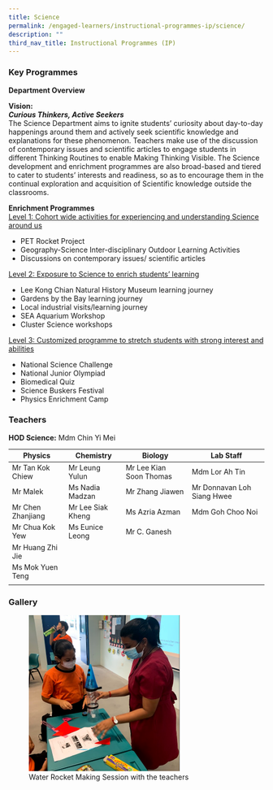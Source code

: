 ```yaml
---
title: Science
permalink: /engaged-learners/instructional-programmes-ip/science/
description: ""
third_nav_title: Instructional Programmes (IP)
---
```

### Key Programmes

**Department Overview** 

**Vision:** <br>
**_Curious Thinkers, Active Seekers_** <br>
The Science Department aims to ignite students’ curiosity about day-to-day happenings around them and actively seek scientific knowledge and explanations for these phenomenon. Teachers make use of the discussion of contemporary issues and scientific articles to engage students in different Thinking Routines to enable Making Thinking Visible. The Science development and enrichment programmes are also broad-based and tiered to cater to students’ interests and readiness, so as to encourage them in the continual exploration and acquisition of Scientific knowledge outside the classrooms.

**Enrichment Programmes** <br>
<u> Level 1: Cohort wide activities for experiencing and understanding Science around us </u>
* PET Rocket Project
* Geography-Science Inter-disciplinary Outdoor Learning Activities
* Discussions on contemporary issues/ scientific articles

<u> Level 2: Exposure to Science to enrich students’ learning </u>
* Lee Kong Chian Natural History Museum learning journey
* Gardens by the Bay learning journey
* Local industrial visits/learning journey
* SEA Aquarium Workshop
* Cluster Science workshops

<u> Level 3: Customized programme to stretch students with strong interest and abilities </u> 
* National Science Challenge
* National Junior Olympiad
* Biomedical Quiz
* Science Buskers Festival
* Physics Enrichment Camp

### Teachers

**HOD Science:** Mdm Chin Yi Mei

| Physics | Chemistry | Biology | Lab Staff |
|---|---|---|---|
| Mr Tan Kok Chiew | Mr Leung Yulun | Mr Lee Kian Soon Thomas | Mdm Lor Ah Tin |
| Mr Malek | Ms Nadia Madzan | Mr Zhang Jiawen | Mr Donnavan Loh Siang Hwee |
| Mr Chen Zhanjiang | Mr Lee Siak Kheng | Ms Azria Azman | Mdm Goh Choo Noi |
| Mr Chua Kok Yew | Ms Eunice Leong | Mr C. Ganesh |  |
| Mr Huang Zhi Jie |  |  |  |
| Ms Mok Yuen Teng |  |  |  |
| | | |

### Gallery

<figure>
<img src="/images/Science-1.png" 
    style="width:70%">
<figcaption> Water Rocket Making Session with the teachers </figcaption>
</figure>